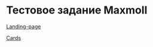 # Тестовое задание Maxmoll

[Landing-page](https://nirall.github.io/Maxmoll/dist/index.html)

[Cards](https://nirall.github.io/Maxmoll/dist/card.html)
